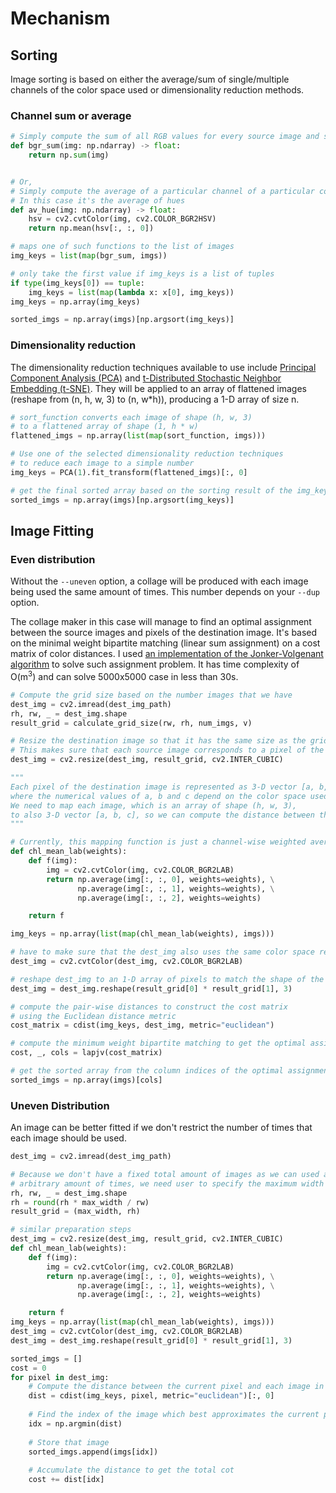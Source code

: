 # Mechanism

## Sorting

Image sorting is based on either the average/sum of single/multiple channels of the color space used or dimensionality reduction methods.

### Channel sum or average

```python
# Simply compute the sum of all RGB values for every source image and sort using them.
def bgr_sum(img: np.ndarray) -> float:
    return np.sum(img)


# Or,
# Simply compute the average of a particular channel of a particular color space
# In this case it's the average of hues
def av_hue(img: np.ndarray) -> float:
    hsv = cv2.cvtColor(img, cv2.COLOR_BGR2HSV)
    return np.mean(hsv[:, :, 0])

# maps one of such functions to the list of images
img_keys = list(map(bgr_sum, imgs))

# only take the first value if img_keys is a list of tuples
if type(img_keys[0]) == tuple:
    img_keys = list(map(lambda x: x[0], img_keys))
img_keys = np.array(img_keys)

sorted_imgs = np.array(imgs)[np.argsort(img_keys)]
```

### Dimensionality reduction

The dimensionality reduction techniques available to use include [Principal Component Analysis (PCA)](https://en.wikipedia.org/wiki/Principal_component_analysis) and [t-Distributed Stochastic Neighbor Embedding (t-SNE)](https://lvdmaaten.github.io/tsne/). They will be applied to an array of flattened images (reshape from (n, h, w, 3) to (n, w\*h)), producing a 1-D array of size n.

```python
# sort_function converts each image of shape (h, w, 3) 
# to a flattened array of shape (1, h * w) 
flattened_imgs = np.array(list(map(sort_function, imgs)))

# Use one of the selected dimensionality reduction techniques 
# to reduce each image to a simple number
img_keys = PCA(1).fit_transform(flattened_imgs)[:, 0]

# get the final sorted array based on the sorting result of the img_keys
sorted_imgs = np.array(imgs)[np.argsort(img_keys)]
```

## Image Fitting

### Even distribution

Without the ```--uneven``` option, a collage will be produced with each image being used the same amount of times. This number depends on your ```--dup``` option.

The collage maker in this case will manage to find an optimal assignment between the source images and pixels of the destination image. It's based on the minimal weight bipartite matching (linear sum assignment) on a cost matrix of color distances. I used [an implementation of the Jonker-Volgenant algorithm](https://github.com/gatagat/lap) to solve such assignment problem. It has time complexity of O(m<sup>3</sup>) and can solve 5000x5000 case in less than 30s.

```python
# Compute the grid size based on the number images that we have
dest_img = cv2.imread(dest_img_path)
rh, rw, _ = dest_img.shape
result_grid = calculate_grid_size(rw, rh, num_imgs, v)

# Resize the destination image so that it has the same size as the grid
# This makes sure that each source image corresponds to a pixel of the destination image
dest_img = cv2.resize(dest_img, result_grid, cv2.INTER_CUBIC)

"""
Each pixel of the destination image is represented as 3-D vector [a, b, c] 
where the numerical values of a, b and c depend on the color space used. 
We need to map each image, which is an array of shape (h, w, 3), 
to also 3-D vector [a, b, c], so we can compute the distance between them.
"""

# Currently, this mapping function is just a channel-wise weighted average of the color space used
def chl_mean_lab(weights):
    def f(img):
        img = cv2.cvtColor(img, cv2.COLOR_BGR2LAB)
        return np.average(img[:, :, 0], weights=weights), \
               np.average(img[:, :, 1], weights=weights), \
               np.average(img[:, :, 2], weights=weights)

    return f

img_keys = np.array(list(map(chl_mean_lab(weights), imgs)))

# have to make sure that the dest_img also uses the same color space representation
dest_img = cv2.cvtColor(dest_img, cv2.COLOR_BGR2LAB)

# reshape dest_img to an 1-D array of pixels to match the shape of the img_keys
dest_img = dest_img.reshape(result_grid[0] * result_grid[1], 3)

# compute the pair-wise distances to construct the cost matrix
# using the Euclidean distance metric
cost_matrix = cdist(img_keys, dest_img, metric="euclidean")

# compute the minimum weight bipartite matching to get the optimal assignment
cost, _, cols = lapjv(cost_matrix)

# get the sorted array from the column indices of the optimal assignment
sorted_imgs = np.array(imgs)[cols]
```

### Uneven Distribution

An image can be better fitted if we don't restrict the number of times that each image should be used.

```python
dest_img = cv2.imread(dest_img_path)

# Because we don't have a fixed total amount of images as we can used a single image for 
# arbitrary amount of times, we need user to specify the maximum width in order to determine the grid size.
rh, rw, _ = dest_img.shape
rh = round(rh * max_width / rw)
result_grid = (max_width, rh)

# similar preparation steps
dest_img = cv2.resize(dest_img, result_grid, cv2.INTER_CUBIC)
def chl_mean_lab(weights):
    def f(img):
        img = cv2.cvtColor(img, cv2.COLOR_BGR2LAB)
        return np.average(img[:, :, 0], weights=weights), \
               np.average(img[:, :, 1], weights=weights), \
               np.average(img[:, :, 2], weights=weights)

    return f
img_keys = np.array(list(map(chl_mean_lab(weights), imgs)))
dest_img = cv2.cvtColor(dest_img, cv2.COLOR_BGR2LAB)
dest_img = dest_img.reshape(result_grid[0] * result_grid[1], 3)

sorted_imgs = []
cost = 0
for pixel in dest_img:
    # Compute the distance between the current pixel and each image in the set
    dist = cdist(img_keys, pixel, metric="euclidean")[:, 0]
    
    # Find the index of the image which best approximates the current pixel
    idx = np.argmin(dist)
    
    # Store that image
    sorted_imgs.append(imgs[idx])
    
    # Accumulate the distance to get the total cot
    cost += dist[idx]

```